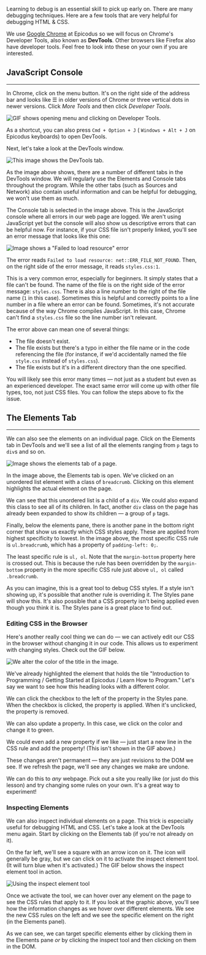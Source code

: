 Learning to debug is an essential skill to pick up early on. There are many debugging techniques. Here are a few tools that are very helpful for debugging HTML & CSS.

We use [Google Chrome](https://www.google.com/chrome/browser/) at Epicodus so we will focus on Chrome's Developer Tools, also known as **DevTools**. Other browsers like Firefox also have developer tools. Feel free to look into these on your own if you are interested.

## JavaScript Console

---

In Chrome, click on the menu button. It's on the right side of the address bar and looks like ☰ in older versions of Chrome or three vertical dots in newer versions. Click _More Tools_ and then click _Developer Tools_.

![GIF shows opening menu and clicking on Developer Tools.](https://learnhowtoprogram.s3.us-west-2.amazonaws.com/INTRO/week1-html-css/Week-1-2020-images/open-dev-tools-2.gif)

As a shortcut, you can also press `Cmd + Option + J` ( `Windows + Alt + J` on Epicodus keyboards) to open DevTools.

Next, let's take a look at the DevTools window.

![This image shows the DevTools tab.](https://learnhowtoprogram.s3.us-west-2.amazonaws.com/INTRO/week1-html-css/Week-1-2020-images/dev-tools-tab.png)

As the image above shows, there are a number of different tabs in the DevTools window. We will regularly use the Elements and Console tabs throughout the program. While the other tabs (such as Sources and Network) also contain useful information and can be helpful for debugging, we won't use them as much.

The Console tab is selected in the image above. This is the JavaScript console where all errors in our web page are logged. We aren't using JavaScript yet but the console will also show us descriptive errors that can be helpful now. For instance, if your CSS file isn't properly linked, you'll see an error message that looks like this one: 

![Image shows a "Failed to load resource" error](https://learnhowtoprogram.s3.us-west-2.amazonaws.com/INTRO/week1-html-css/Week-1-2020-images/file-not-found-error.png)

The error reads `Failed to load resource: net::ERR_FILE_NOT_FOUND`. Then, on the right side of the error message, it reads `styles.css:1`. 

This is a very common error, especially for beginners. It simply states that a file can't be found. The name of the file is on the right side of the error message: `styles.css`. There is also a line number to the right of the file name (`1` in this case). Sometimes this is helpful and correctly points to a line number in a file where an error can be found. Sometimes, it's not accurate because of the way Chrome compiles JavaScript. In this case, Chrome can't find a `styles.css` file so the line number isn't relevant.

The error above can mean one of several things:

* The file doesn't exist.
* The file exists but there's a typo in either the file name or in the code referencing the file (for instance, if we'd accidentally named the file `style.css` instead of `styles.css`).
* The file exists but it's in a different directory than the one specified.

You will likely see this error many times — not just as a student but even as an experienced developer. The exact same error will come up with other file types, too, not just CSS files. You can follow the steps above to fix the issue.

## The Elements Tab

---

We can also see the elements on an individual page. Click on the Elements tab in DevTools and we'll see a list of all the elements ranging from `p` tags to `div`s and so on.

![Image shows the elements tab of a page.](https://learnhowtoprogram.s3.us-west-2.amazonaws.com/INTRO/week1-html-css/Week-1-2020-images/elements-tab.png)

In the image above, the Elements tab is open. We've clicked on an unordered list element with a class of `breadcrumb`. Clicking on this element highlights the actual element on the page.

We can see that this unordered list is a child of a `div`. We could also expand this class to see all of its children. In fact, another `div` class on the page has already been expanded to show its children — a group of `p` tags.

Finally, below the elements pane, there is another pane in the bottom right corner that show us exactly which CSS styles apply. These are applied from highest specificity to lowest. In the image above, the most specific CSS rule is `ul.breadcrumb`, which has a property of `padding-left: 0;`.

The least specific rule is `ul, ol`. Note that the `margin-bottom` property here is crossed out. This is because the rule has been overridden by the `margin-bottom` property in the more specific CSS rule just above `ul, ol` called `.breadcrumb`.

As you can imagine, this is a great tool to debug CSS styles. If a style isn't showing up, it's possible that another rule is overriding it. The Styles pane will show this. It's also possible that a CSS property isn't being applied even though you think it is. The Styles pane is a great place to find out.

### Editing CSS in the Browser

Here's another really cool thing we can do — we can actively edit our CSS in the browser without changing it in our code. This allows us to experiment with changing styles. Check out the GIF below.

![We alter the color of the title in the image.](https://learnhowtoprogram.s3.us-west-2.amazonaws.com/INTRO/week1-html-css/Week-1-2020-images/changing-styles-dev-tools.gif)

We've already highlighted the element that holds the tile "Introduction to Programming / Getting Started at Epicodus / Learn How to Program." Let's say we want to see how this heading looks with a different color.

We can click the checkbox to the left of the property in the Styles pane. When the checkbox is clicked, the property is applied. When it's unclicked, the property is removed.

We can also update a property. In this case, we click on the color and change it to green.

We could even add a new property if we like — just start a new line in the CSS rule and add the property! (This isn't shown in the GIF above.)

These changes aren't permanent — they are just revisions to the DOM we see. If we refresh the page, we'll see any changes we make are undone.

We can do this to _any_ webpage. Pick out a site you really like (or just do this lesson) and try changing some rules on your own. It's a great way to experiment!

### Inspecting Elements

We can also inspect individual elements on a page. This trick is especially useful for debugging HTML and CSS. Let's take a look at the DevTools menu again. Start by clicking on the Elements tab (if you're not already on it).

On the far left, we'll see a square with an arrow icon on it. The icon will generally be gray, but we can click on it to activate the inspect element tool. (It will turn blue when it's activated.) The GIF below shows the inspect element tool in action.

![Using the inspect element tool](https://learnhowtoprogram.s3.us-west-2.amazonaws.com/INTRO/week1-html-css/Week-1-2020-images/inspecting-element.gif)

Once we activate the tool, we can hover over any element on the page to see the CSS rules that apply to it. If you look at the graphic above, you'll see how the information changes as we hover over different elements. We see the new CSS rules on the left and we see the specific element on the right (in the Elements panel).

As we can see, we can target specific elements either by clicking them in the Elements pane _or_ by clicking the inspect tool and then clicking on them in the DOM.